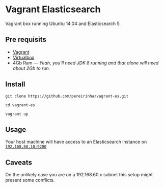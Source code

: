 # Vagrant Elasticsearch
Vagrant box running Ubuntu 14.04 and Elasticsearch 5

## Pre requisits
* [Vagrant](https://www.vagrantup.com/)
* [Virtualbox](https://www.virtualbox.org/)
* 4Gb Ram — _Yeah, you'll need JDK 8 running and that alone will need about 2Gb to run._

## Install
```
git clone https://github.com/pereirinha/vagrant-es.git
```
```
cd vagrant-es
```
```
vagrant up
```

## Usage
Your host machine will have access to an Elasticsearch instance on [`192.168.60.10:9200`](http://192.168.60.10:9200)

## Caveats
On the unlikely case you are on a 192.168.60.x subnet this setup might present some conflicts.